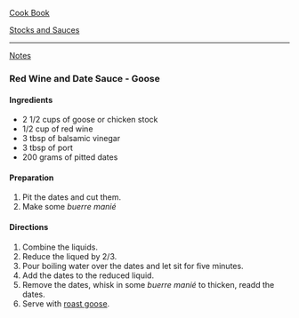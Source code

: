 [Cook Book](https://github.com/vmsmith/CookBook/blob/master/README.md)  

[Stocks and Sauces](https://github.com/vmsmith/CookBook/blob/master/sauces.md)  

-----  

[Notes](https://github.com/vmsmith/CookBook/blob/master/notes.md)  

### Red Wine and Date Sauce - Goose  

#### Ingredients  
* 2 1/2 cups of goose or chicken stock  
* 1/2 cup of red wine  
* 3 tbsp of balsamic vinegar  
* 3 tbsp of port  
* 200 grams of pitted dates  

#### Preparation   

1. Pit the dates and cut them.  
2. Make some *buerre manié*  

#### Directions  

1. Combine the liquids.  
2. Reduce the liqued by 2/3.    
3. Pour boiling water over the dates and let sit for five minutes.  
4. Add the dates to the reduced liquid.  
5. Remove the dates, whisk in some *buerre manié* to thicken, readd the dates.  
6. Serve with [roast goose](https://github.com/vmsmith/CookBook/blob/master/fowl_goose_roast_crown.md).    



